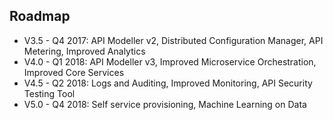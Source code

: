 ## Roadmap

 - V3.5 - Q4 2017: API Modeller v2, Distributed Configuration Manager, API Metering, Improved Analytics
 - V4.0 - Q1 2018: API Modeller v3, Improved Microservice Orchestration, Improved Core Services
 - V4.5 - Q2 2018: Logs and Auditing, Improved Monitoring, API Security Testing Tool
 - V5.0 - Q4 2018: Self service provisioning, Machine Learning on Data
